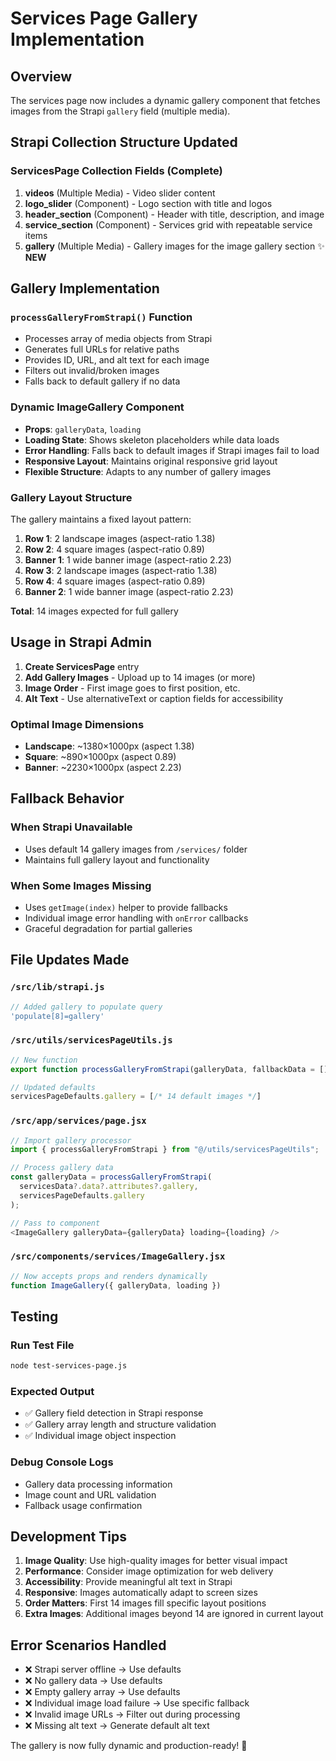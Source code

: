 # Services Page Gallery Implementation

## Overview
The services page now includes a dynamic gallery component that fetches images from the Strapi `gallery` field (multiple media).

## Strapi Collection Structure Updated

### ServicesPage Collection Fields (Complete)

1. **videos** (Multiple Media) - Video slider content
2. **logo_slider** (Component) - Logo section with title and logos  
3. **header_section** (Component) - Header with title, description, and image
4. **service_section** (Component) - Services grid with repeatable service items
5. **gallery** (Multiple Media) - Gallery images for the image gallery section ✨ **NEW**

## Gallery Implementation

### `processGalleryFromStrapi()` Function
- Processes array of media objects from Strapi
- Generates full URLs for relative paths
- Provides ID, URL, and alt text for each image
- Filters out invalid/broken images
- Falls back to default gallery if no data

### Dynamic ImageGallery Component
- **Props**: `galleryData`, `loading`
- **Loading State**: Shows skeleton placeholders while data loads
- **Error Handling**: Falls back to default images if Strapi images fail to load
- **Responsive Layout**: Maintains original responsive grid layout
- **Flexible Structure**: Adapts to any number of gallery images

### Gallery Layout Structure
The gallery maintains a fixed layout pattern:
1. **Row 1**: 2 landscape images (aspect-ratio 1.38)
2. **Row 2**: 4 square images (aspect-ratio 0.89)  
3. **Banner 1**: 1 wide banner image (aspect-ratio 2.23)
4. **Row 3**: 2 landscape images (aspect-ratio 1.38)
5. **Row 4**: 4 square images (aspect-ratio 0.89)
6. **Banner 2**: 1 wide banner image (aspect-ratio 2.23)

**Total**: 14 images expected for full gallery

## Usage in Strapi Admin

1. **Create ServicesPage** entry
2. **Add Gallery Images** - Upload up to 14 images (or more)
3. **Image Order** - First image goes to first position, etc.
4. **Alt Text** - Use alternativeText or caption fields for accessibility

### Optimal Image Dimensions
- **Landscape**: ~1380×1000px (aspect 1.38)
- **Square**: ~890×1000px (aspect 0.89)
- **Banner**: ~2230×1000px (aspect 2.23)

## Fallback Behavior

### When Strapi Unavailable
- Uses default 14 gallery images from `/services/` folder
- Maintains full gallery layout and functionality

### When Some Images Missing
- Uses `getImage(index)` helper to provide fallbacks
- Individual image error handling with `onError` callbacks
- Graceful degradation for partial galleries

## File Updates Made

### `/src/lib/strapi.js`
```javascript
// Added gallery to populate query
'populate[8]=gallery'
```

### `/src/utils/servicesPageUtils.js`
```javascript
// New function
export function processGalleryFromStrapi(galleryData, fallbackData = [])

// Updated defaults
servicesPageDefaults.gallery = [/* 14 default images */]
```

### `/src/app/services/page.jsx`
```javascript
// Import gallery processor
import { processGalleryFromStrapi } from "@/utils/servicesPageUtils";

// Process gallery data
const galleryData = processGalleryFromStrapi(
  servicesData?.data?.attributes?.gallery,
  servicesPageDefaults.gallery
);

// Pass to component
<ImageGallery galleryData={galleryData} loading={loading} />
```

### `/src/components/services/ImageGallery.jsx`
```javascript
// Now accepts props and renders dynamically
function ImageGallery({ galleryData, loading })
```

## Testing

### Run Test File
```bash
node test-services-page.js
```

### Expected Output
- ✅ Gallery field detection in Strapi response
- ✅ Gallery array length and structure validation
- ✅ Individual image object inspection

### Debug Console Logs
- Gallery data processing information
- Image count and URL validation
- Fallback usage confirmation

## Development Tips

1. **Image Quality**: Use high-quality images for better visual impact
2. **Performance**: Consider image optimization for web delivery
3. **Accessibility**: Provide meaningful alt text in Strapi
4. **Responsive**: Images automatically adapt to screen sizes
5. **Order Matters**: First 14 images fill specific layout positions
6. **Extra Images**: Additional images beyond 14 are ignored in current layout

## Error Scenarios Handled

- ❌ Strapi server offline → Use defaults
- ❌ No gallery data → Use defaults  
- ❌ Empty gallery array → Use defaults
- ❌ Individual image load failure → Use specific fallback
- ❌ Invalid image URLs → Filter out during processing
- ❌ Missing alt text → Generate default alt text

The gallery is now fully dynamic and production-ready! 🎉
